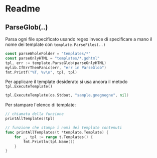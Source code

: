 # Readme

## ParseGlob(..)

Parsa ogni file specificato usando regex invece di specificare a mano il nome dei template con `template.ParseFiles(..)`

```Go
const parseWholeFolder = "templates/*"
const parseOnlyHTML = "templates/*.gohtml"
tpl, err := template.ParseGlob(parseOnlyHTML)
mylib.IfErrThenPanic(err, "err in ParseGlob")
fmt.Printf("%T, %v\n", tpl, tpl)
```

Per applicare il template desiderato si usa ancora il metodo `tpl.ExecuteTemplate()`

```Go
tpl.ExecuteTemplate(os.Stdout, "sample.gnegnegne", nil)
```

Per stampare l'elenco di template:

```Go
// chiamata della funzione
printAllTemplates(tpl)

// funzione che stampa i nomi dei template contenuti
func printAllTemplates(t *template.Template) {
	for _, tpl := range t.Templates() {
		fmt.Println(tpl.Name())
	}
}
```